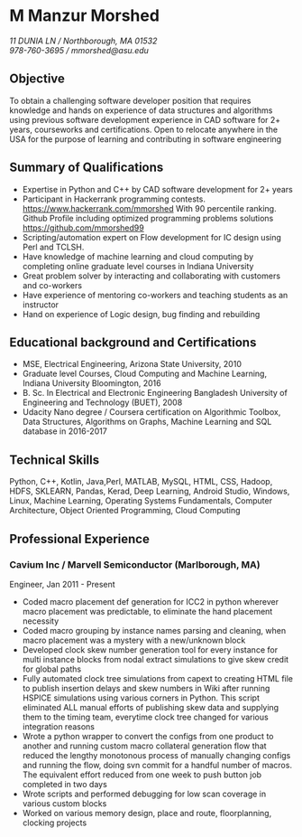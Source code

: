 M Manzur Morshed
===============

_11 DUNIA LN / Northborough, MA 01532_  
_978-760-3695 / mmorshed@asu.edu_

Objective
---------

To obtain a challenging software developer position that requires knowledge and hands on experience of data structures and algorithms using previous software development experience in CAD software for 2+ years, courseworks and certifications. Open to relocate anywhere in the USA for the purpose of learning and contributing in software engineering

Summary of Qualifications
-------------------------

* Expertise in Python and C++ by CAD software development for 2+ years
* Participant in Hackerrank programming contests. <https://www.hackerrank.com/mmorshed>
   With 90 percentile ranking. Github Profile including optimized programming problems solutions <https://github.com/mmorshed99>
* Scripting/automation expert on Flow development for IC design using Perl and TCLSH.
* Have knowledge of machine learning and cloud computing  by completing online graduate  level courses in Indiana University
* Great problem solver by interacting and collaborating with customers and co-workers
* Have experience of mentoring co-workers and teaching students as an instructor
* Hand on experience of Logic design, bug finding and rebuilding

Educational background and Certifications
-----------------

* MSE, Electrical Engineering, Arizona State University, 2010 
* Graduate level Courses, Cloud Computing and Machine Learning, Indiana University  Bloomington, 2016
* B. Sc. In Electrical and Electronic Engineering Bangladesh University of Engineering and Technology (BUET), 2008
* Udacity Nano degree / Coursera certification on Algorithmic Toolbox, Data Structures, Algorithms on Graphs, Machine Learning and SQL database in 2016-2017

Technical Skills
-----------------
Python, C++, Kotlin, Java,Perl, MATLAB, MySQL, HTML, CSS, Hadoop, HDFS, SKLEARN, Pandas, Kerad, Deep Learning, Android Studio, Windows, Linux, Machine Learning, Operating Systems Fundamentals, Computer Architecture, Object Oriented Programming, Cloud Computing


Professional Experience
-----------------------

### Cavium Inc / Marvell Semiconductor  (Marlborough, MA)

Engineer, Jan 2011 - Present

* Coded macro placement def generation for ICC2 in python wherever macro placement was    predictable, to eliminate the hand placement necessity
* Coded macro grouping by instance names parsing and cleaning,  when macro placement was a mystery with a new/unknown block
* Developed clock skew number generation tool for every instance for multi instance blocks from nodal extract simulations to give skew credit for global paths
* Fully automated clock tree simulations from capext to creating HTML file to publish insertion delays and skew numbers in Wiki after running HSPICE simulations using various corners in Python. This script eliminated ALL manual efforts of publishing skew data and supplying them to the timing team, everytime clock tree changed for various integration reasons
* Wrote a python wrapper to convert the configs from one product to another and running custom macro collateral generation flow that reduced the lengthy monotonous process of manually changing configs and running the flow, doing svn commit  for a handful number of macros. The equivalent effort reduced from one week to push button job completed in two days
* Wrote scripts and performed debugging for low scan coverage in various custom blocks
* Worked on various memory design, place and route, floorplanning, clocking projects
